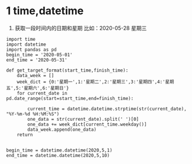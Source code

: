 # 1 time,datetime
1. 获取一段时间内的日期和星期
比如：2020-05-28 星期三
```
import time
import datetime
import pandas as pd
begin_time = '2020-05-01'
end_time = '2020-05-31'

def get_target_format(start_time,finish_time):
	data_week = []
	week_dict = {0:'星期一',1:'星期二',2:'星期三',3:'星期四',4:'星期五',5:'星期六',6:'星期日'}
	for current_date in pd.date_range(start=start_time,end=finish_time):
		
		current_time = datetime.datetime.strptime(str(current_date), "%Y-%m-%d %H:%M:%S")
		one_data = str(current_date).split(' ')[0]
		one_data += week_dict[current_time.weekday()]
		data_week.append(one_data)
	return 
	

begin_time = datetime.datetime(2020,5,1)
end_time = datetime.datetime(2020,5,10)
	

	

``` 
<!--stackedit_data:
eyJoaXN0b3J5IjpbLTE3MjU5MDY4NzcsMTU5NjU4NzY3LC0xNz
M0MDY0NjkxLDEzOTk2NzY3MDBdfQ==
-->
